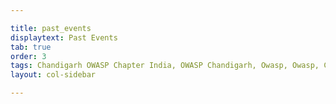 ```yaml
---

title: past_events
displaytext: Past Events
tab: true
order: 3
tags: Chandigarh OWASP Chapter India, OWASP Chandigarh, Owasp, Owasp, Chandigarh,Owasp chapter
layout: col-sidebar

---
```

